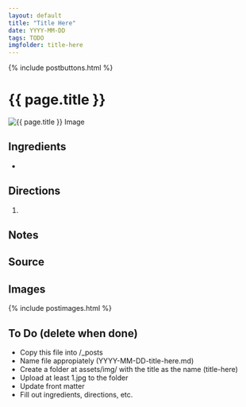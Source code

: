 ```yaml
---
layout: default
title: "Title Here"
date: YYYY-MM-DD
tags: TODO
imgfolder: title-here
---
```


{% include postbuttons.html %}
  
# {{ page.title }}  

<img class="recipe-img" src="{{ site.baseurl }}/assets/img/{{ page.imgfolder }}/1.jpg" alt="{{ page.title }} Image">

## Ingredients

-
  
## Directions

1.

## Notes

## Source

## Images

{% include postimages.html %}

## To Do (delete when done)

- Copy this file into /_posts
- Name file appropiately (YYYY-MM-DD-title-here.md)
- Create a folder at assets/img/ with the title as the name (title-here)
- Upload at least 1.jpg to the folder
- Update front matter
- Fill out ingredients, directions, etc.